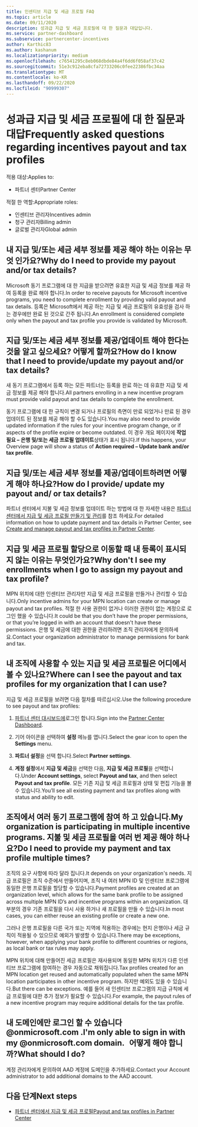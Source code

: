 ```yaml
---
title: 인센티브 지급 및 세금 프로필 FAQ
ms.topic: article
ms.date: 09/11/2020
description: 성과급 지급 및 세금 프로필에 대 한 질문과 대답입니다.
ms.service: partner-dashboard
ms.subservice: partnercenter-incentives
author: Karthic83
ms.author: kashanum
ms.localizationpriority: medium
ms.openlocfilehash: c76541295c8eb068dbde84a4f6dd6f058af37c42
ms.sourcegitcommit: 51e3c912eba8cfa72733206c0fee22386fbc34aa
ms.translationtype: MT
ms.contentlocale: ko-KR
ms.lasthandoff: 09/22/2020
ms.locfileid: "90999307"
---
```

# <a name="frequently-asked-questions-regarding-incentives-payout-and-tax-profiles"></a><span data-ttu-id="4a020-103">성과급 지급 및 세금 프로필에 대 한 질문과 대답</span><span class="sxs-lookup"><span data-stu-id="4a020-103">Frequently asked questions regarding incentives payout and tax profiles</span></span>

<span data-ttu-id="4a020-104">적용 대상:</span><span class="sxs-lookup"><span data-stu-id="4a020-104">Applies to:</span></span>

- <span data-ttu-id="4a020-105">파트너 센터</span><span class="sxs-lookup"><span data-stu-id="4a020-105">Partner Center</span></span>

<span data-ttu-id="4a020-106">적절 한 역할:</span><span class="sxs-lookup"><span data-stu-id="4a020-106">Appropriate roles:</span></span>

- <span data-ttu-id="4a020-107">인센티브 관리자</span><span class="sxs-lookup"><span data-stu-id="4a020-107">Incentives admin</span></span>
- <span data-ttu-id="4a020-108">청구 관리자</span><span class="sxs-lookup"><span data-stu-id="4a020-108">Billing admin</span></span>
- <span data-ttu-id="4a020-109">글로벌 관리자</span><span class="sxs-lookup"><span data-stu-id="4a020-109">Global admin</span></span>

## <a name="why-do-i-need-to-provide-my-payout-andor-tax-details"></a><span data-ttu-id="4a020-110">내 지급 및/또는 세금 세부 정보를 제공 해야 하는 이유는 무엇 인가요?</span><span class="sxs-lookup"><span data-stu-id="4a020-110">Why do I need to provide my payout and/or tax details?</span></span>

<span data-ttu-id="4a020-111">Microsoft 동기 프로그램에 대 한 지급을 받으려면 유효한 지급 및 세금 정보를 제공 하 여 등록을 완료 해야 합니다.</span><span class="sxs-lookup"><span data-stu-id="4a020-111">In order to receive payouts for Microsoft incentive programs, you need to complete enrollment by providing valid payout and tax details.</span></span> <span data-ttu-id="4a020-112">등록은 Microsoft에서 제공 하는 지급 및 세금 프로필의 유효성을 검사 하는 경우에만 완료 된 것으로 간주 됩니다.</span><span class="sxs-lookup"><span data-stu-id="4a020-112">An enrollment is considered complete only when the payout and tax profile you provide is validated by Microsoft.</span></span>

## <a name="how-do-i-know-that-i-need-to-provideupdate-my-payout-andor-tax-details"></a><span data-ttu-id="4a020-113">지급 및/또는 세금 세부 정보를 제공/업데이트 해야 한다는 것을 알고 싶으세요? 어떻게 할까요?</span><span class="sxs-lookup"><span data-stu-id="4a020-113">How do I know that I need to provide/update my payout and/or tax details?</span></span>

<span data-ttu-id="4a020-114">새 동기 프로그램에서 등록 하는 모든 파트너는 등록을 완료 하는 데 유효한 지급 및 세금 정보를 제공 해야 합니다.</span><span class="sxs-lookup"><span data-stu-id="4a020-114">All partners enrolling in a new incentive program must provide valid payout and tax details to complete the enrollment.</span></span>

<span data-ttu-id="4a020-115">동기 프로그램에 대 한 규칙이 변경 되거나 프로필의 측면이 만료 되었거나 만료 된 경우 업데이트 된 정보를 제공 해야 할 수도 있습니다.</span><span class="sxs-lookup"><span data-stu-id="4a020-115">You may also need to provide updated information if the rules for your incentive program change, or if aspects of the profile expire or become outdated.</span></span> <span data-ttu-id="4a020-116">이 경우 개요 페이지에 **작업 필요 – 은행 및/또는 세금 프로필 업데이트**상태가 표시 됩니다.</span><span class="sxs-lookup"><span data-stu-id="4a020-116">If this happens, your Overview page will show a status of **Action required – Update bank and/or tax profile**.</span></span>

## <a name="how-do-i-provide-update-my-payout-and-or-tax-details"></a><span data-ttu-id="4a020-117">지급 및/또는 세금 세부 정보를 제공/업데이트하려면 어떻게 해야 하나요?</span><span class="sxs-lookup"><span data-stu-id="4a020-117">How do I provide/ update my payout and/ or tax details?</span></span>

<span data-ttu-id="4a020-118">파트너 센터에서 지불 및 세금 정보를 업데이트 하는 방법에 대 한 자세한 내용은 [파트너 센터에서 지급 및 세금 프로필 만들기 및 관리](./incentives-create-and-manage-your-payout-and-tax-profiles.md)를 참조 하세요.</span><span class="sxs-lookup"><span data-stu-id="4a020-118">For detailed information on how to update payment and tax details in Partner Center, see [Create and manage payout and tax profiles in Partner Center](./incentives-create-and-manage-your-payout-and-tax-profiles.md).</span></span>

## <a name="why-dont-i-see-my-enrollments-when-i-go-to-assign-my-payout-and-tax-profile"></a><span data-ttu-id="4a020-119">지급 및 세금 프로필 할당으로 이동할 때 내 등록이 표시되지 않는 이유는 무엇인가요?</span><span class="sxs-lookup"><span data-stu-id="4a020-119">Why don't I see my enrollments when I go to assign my payout and tax profile?</span></span>

<span data-ttu-id="4a020-120">MPN 위치에 대한 인센티브 관리자만 지급 및 세금 프로필을 만들거나 관리할 수 있습니다.</span><span class="sxs-lookup"><span data-stu-id="4a020-120">Only incentive admins for your MPN location can create or manage payout and tax profiles.</span></span> <span data-ttu-id="4a020-121">적절 한 사용 권한이 없거나 이러한 권한이 없는 계정으로 로그인 했을 수 있습니다.</span><span class="sxs-lookup"><span data-stu-id="4a020-121">It could be that you don’t have the proper permissions, or that you’re logged in with an account that doesn't have these permissions.</span></span> <span data-ttu-id="4a020-122">은행 및 세금에 대한 권한을 관리하려면 조직 관리자에게 문의하세요.</span><span class="sxs-lookup"><span data-stu-id="4a020-122">Contact your organization administrator to manage permissions for bank and tax.</span></span>

## <a name="where-can-i-see-the-payout-and-tax-profiles-for-my-organization-that-i-can-use"></a><span data-ttu-id="4a020-123">내 조직에 사용할 수 있는 지급 및 세금 프로필은 어디에서 볼 수 있나요?</span><span class="sxs-lookup"><span data-stu-id="4a020-123">Where can I see the payout and tax profiles for my organization that I can use?</span></span>

<span data-ttu-id="4a020-124">지급 및 세금 프로필을 보려면 다음 절차를 따르십시오.</span><span class="sxs-lookup"><span data-stu-id="4a020-124">Use the following procedure to see payout and tax profiles:</span></span>

1. <span data-ttu-id="4a020-125">[파트너 센터 대시보드에](https://partner.microsoft.com/dashboard)로그인 합니다.</span><span class="sxs-lookup"><span data-stu-id="4a020-125">Sign into the [Partner Center Dashboard](https://partner.microsoft.com/dashboard).</span></span>

2. <span data-ttu-id="4a020-126">기어 아이콘을 선택하여 **설정** 메뉴를 엽니다.</span><span class="sxs-lookup"><span data-stu-id="4a020-126">Select the gear icon to open the **Settings** menu.</span></span>

3. <span data-ttu-id="4a020-127">**파트너 설정**을 선택 합니다.</span><span class="sxs-lookup"><span data-stu-id="4a020-127">Select **Partner settings**.</span></span>

4. <span data-ttu-id="4a020-128">**계정 설정**에서 **지급 및 세금**을 선택한 다음, **지급 및 세금 프로필**을 선택합니다.</span><span class="sxs-lookup"><span data-stu-id="4a020-128">Under **Account settings**, select **Payout and tax**, and then select **Payout and tax profile**.</span></span> <span data-ttu-id="4a020-129">모든 기존 지급 및 세금 프로필과 상태 및 편집 기능을 볼 수 있습니다.</span><span class="sxs-lookup"><span data-stu-id="4a020-129">You’ll see all existing payment and tax profiles along with status and ability to edit.</span></span>

## <a name="my-organization-is-participating-in-multiple-incentive-programs-do-i-need-to-provide-my-payment-and-tax-profile-multiple-times"></a><span data-ttu-id="4a020-130">조직에서 여러 동기 프로그램에 참여 하 고 있습니다.</span><span class="sxs-lookup"><span data-stu-id="4a020-130">My organization is participating in multiple incentive programs.</span></span> <span data-ttu-id="4a020-131">지불 및 세금 프로필을 여러 번 제공 해야 하나요?</span><span class="sxs-lookup"><span data-stu-id="4a020-131">Do I need to provide my payment and tax profile multiple times?</span></span>

<span data-ttu-id="4a020-132">조직의 요구 사항에 따라 달라 집니다.</span><span class="sxs-lookup"><span data-stu-id="4a020-132">It depends on your organization's needs.</span></span> <span data-ttu-id="4a020-133">지급 프로필은 조직 수준에서 만들어지며, 조직 내 여러 MPN ID 및 인센티브 프로그램에 동일한 은행 프로필을 할당할 수 있습니다.</span><span class="sxs-lookup"><span data-stu-id="4a020-133">Payment profiles are created at an organization level, which allows for the same bank profile to be assigned across multiple MPN ID’s and incentive programs within an organization.</span></span> <span data-ttu-id="4a020-134">대부분의 경우 기존 프로필을 다시 사용 하거나 새 프로필을 만들 수 있습니다.</span><span class="sxs-lookup"><span data-stu-id="4a020-134">In most cases, you can either reuse an existing profile or create a new one.</span></span>

<span data-ttu-id="4a020-135">그러나 은행 프로필을 다른 국가 또는 지역에 적용하는 경우에는 현지 은행이나 세금 규칙이 적용될 수 있으므로 예외가 발생할 수 있습니다.</span><span class="sxs-lookup"><span data-stu-id="4a020-135">There may be exceptions, however, when applying your bank profile to different countries or regions, as local bank or tax rules may apply.</span></span>

<span data-ttu-id="4a020-136">MPN 위치에 대해 만들어진 세금 프로필은 재사용되며 동일한 MPN 위치가 다른 인센티브 프로그램에 참여하는 경우 자동으로 채워집니다.</span><span class="sxs-lookup"><span data-stu-id="4a020-136">Tax profiles created for an MPN location get reused and automatically populated when the same MPN location participates in other incentive program.</span></span> <span data-ttu-id="4a020-137">하지만 예외도 있을 수 있습니다.</span><span class="sxs-lookup"><span data-stu-id="4a020-137">But there can be exceptions.</span></span> <span data-ttu-id="4a020-138">예를 들어 새 인센티브 프로그램의 지급 규칙에 세금 프로필에 대한 추가 정보가 필요할 수 있습니다.</span><span class="sxs-lookup"><span data-stu-id="4a020-138">For example, the payout rules of a new incentive program may require additional details for the tax profile.</span></span>  

## <a name="im-only-able-to-sign-in-with-my-onmicrosoftcom-domain-what-should-i-do"></a><span data-ttu-id="4a020-139">내 도메인에만 로그인 할 수 있습니다 @onmicrosoft.com .</span><span class="sxs-lookup"><span data-stu-id="4a020-139">I'm only able to sign in with my @onmicrosoft.com domain.</span></span> <span data-ttu-id="4a020-140">  어떻게 해야 합니까?</span><span class="sxs-lookup"><span data-stu-id="4a020-140">What should I do?</span></span>

<span data-ttu-id="4a020-141">계정 관리자에게 문의하여 AAD 계정에 도메인을 추가하세요.</span><span class="sxs-lookup"><span data-stu-id="4a020-141">Contact your Account administrator to add additional domains to the AAD account.</span></span>

## <a name="next-steps"></a><span data-ttu-id="4a020-142">다음 단계</span><span class="sxs-lookup"><span data-stu-id="4a020-142">Next steps</span></span>

- [<span data-ttu-id="4a020-143">파트너 센터에서 지급 및 세금 프로필</span><span class="sxs-lookup"><span data-stu-id="4a020-143">Payout and tax profiles in Partner Center</span></span>](incentives-create-and-manage-your-payout-and-tax-profiles.md)